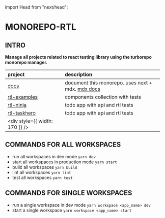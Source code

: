 import Head from "next/head";

<Head>
  <title>MONOREPO-RTL</title>
</Head>

# MONOREPO-RTL

## INTRO

**Manage all projects related to react testing library using the turborepo monorepo manager.**

| project                        | description                                                 |
| :----------------------------- | :---------------------------------------------------------- |
| [docs]                         | document this monorepo. uses next + mdx. [mdx docs][how-to] |
| [rtl-examples]                 | components collection with tests                            |
| [rtl-ninja]                    | todo app with api and rtl tests                             |
| [rtl-taskhero]                 | todo app with api and rtl tests                             |
| <div style={{ width: 170 }} /> |                                                             |

[docs]: http://localhost:3000
[rtl-examples]: http://localhost:3001
[rtl-ninja]: http://localhost:3002
[rtl-taskhero]: http://localhost:3003
[how-to]: https://stackoverflow.com/questions/71864146/using-remark-and-rehype-plugins-with-mdx-in-next-js-with-next-mdx

## COMMANDS FOR ALL WORKSPACES

- run all workspaces in dev mode <code>yarn dev</code>
- start all workspaces in production mode `yarn start`
- build all workspaces `yarn build`
- lint all workspaces `yarn lint`
- test all workspaces `yarn test`

## COMMANDS FOR SINGLE WORKSPACES

- run a single workspace in dev mode `yarn workspace <app_name> dev`
- start a single workspace `yarn workspace <app_name> start`
